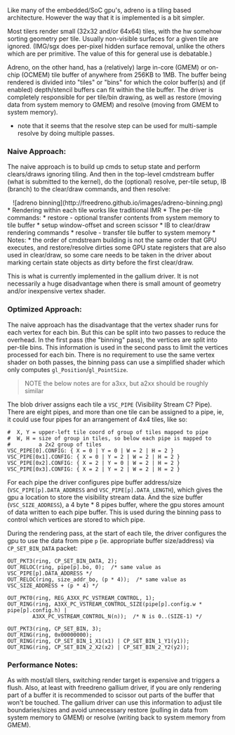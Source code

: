 Like many of the embedded/SoC gpu's, adreno is a tiling based architecture.  However the way that it is implemented is a bit simpler.

Most tilers render small (32x32 and/or 64x64) tiles, with the hw somehow sorting geometry per tile.  Usually non-visible surfaces for a given tile are ignored.  (IMG/sgx does per-pixel hidden surface removal, unlike the others which are per primitive.  The value of this for general use is debatable.)

Adreno, on the other hand, has a (relatively) large in-core (GMEM) or on-chip (OCMEM) tile buffer of anywhere from 256KB to 1MB.  The buffer being rendered is divided into "tiles" or "bins" for which the color buffer(s) and (if enabled) depth/stencil buffers can fit within the tile buffer.  The driver is completely responsible for per tile/bin drawing, as well as restore (moving data from system memory to GMEM) and resolve (moving from GMEM to system memory).

* note that it seems that the resolve step can be used for multi-sample resolve by doing multiple passes.

### Naive Approach:

The naive approach is to build up cmds to setup state and perform clears/draws ignoring tiling.  And then in the top-level cmdstream buffer (what is submitted to the kernel), do the (optional) resolve, per-tile setup, IB (branch) to the clear/draw commands, and then resolve:

<center>
![adreno binning](http://freedreno.github.io/images/adreno-binning.png)
</center>
* Rendering within each tile works like traditional IMR
* The per-tile commands:
  * restore - optional transfer contents from system memory to tile buffer
  * setup window-offset and screen scissor
  * IB to clear/draw rendering commands
  * resolve - transfer tile buffer to system memory
* Notes:
  * the order of cmdstream building is not the same order that GPU executes, and restore/resolve dirties some GPU state registers that are also used in clear/draw, so some care needs to be taken in the driver about marking certain state objects as dirty before the first clear/draw.

This is what is currently implemented in the gallium driver.  It is not necessarily a huge disadvantage when there is small amount of geometry and/or inexpensive vertex shader.

### Optimized Approach:

The naive approach has the disadvantage that the vertex shader runs for each vertex for each bin.  But this can be split into two passes to reduce the overhead.  In the first pass (the "binning" pass), the vertices are split into per-tile bins.  This information is used in the second pass to limit the vertices processed for each bin.  There is no requirement to use the same vertex shader on both passes, the binning pass can use a simplified shader which only computes `gl_Position`/`gl_PointSize`.

> NOTE the below notes are for a3xx, but a2xx should be roughly similar

The blob driver assigns each tile a `VSC_PIPE` (Visibility Stream C<something>? Pipe).  There are eight pipes, and more than one tile can be assigned to a pipe, ie, it could use four pipes for an arrangement of 4x4 tiles, like so:

    #  X, Y = upper-left tile coord of group of tiles mapped to pipe
    #  W, H = size of group in tiles, so below each pipe is mapped to
    #         a 2x2 group of tiles
    VSC_PIPE[0].CONFIG: { X = 0 | Y = 0 | W = 2 | H = 2 }
    VSC_PIPE[0x1].CONFIG: { X = 0 | Y = 2 | W = 2 | H = 2 }
    VSC_PIPE[0x2].CONFIG: { X = 2 | Y = 0 | W = 2 | H = 2 }
    VSC_PIPE[0x3].CONFIG: { X = 2 | Y = 2 | W = 2 | H = 2 }

For each pipe the driver configures pipe buffer address/size (`VSC_PIPE[p].DATA_ADDRESS` and `VSC_PIPE[p].DATA_LENGTH`), which gives the gpu a location to store the visibility stream data.  And the size buffer (`VSC_SIZE_ADDRESS`), a 4 byte * 8 pipes buffer, where the gpu stores amount of data written to each pipe buffer.  This is used during the binning pass to control which vertices are stored to which pipe.

During the rendering pass, at the start of each tile, the driver configures the gpu to use the data from pipe `p` (ie. appropriate buffer size/address) via `CP_SET_BIN_DATA` packet:

	OUT_PKT3(ring, CP_SET_BIN_DATA, 2);
	OUT_RELOC(ring, pipe[p].bo, 0);  /* same value as VSC_PIPE[p].DATA_ADDRESS */
	OUT_RELOC(ring, size_addr_bo, (p * 4));  /* same value as VSC_SIZE_ADDRESS + (p * 4) */

	OUT_PKT0(ring, REG_A3XX_PC_VSTREAM_CONTROL, 1);
	OUT_RING(ring, A3XX_PC_VSTREAM_CONTROL_SIZE(pipe[p].config.w * pipe[p].config.h) |
			A3XX_PC_VSTREAM_CONTROL_N(n));  /* N is 0..(SIZE-1) */

	OUT_PKT3(ring, CP_SET_BIN, 3);
	OUT_RING(ring, 0x00000000);
	OUT_RING(ring, CP_SET_BIN_1_X1(x1) | CP_SET_BIN_1_Y1(y1));
	OUT_RING(ring, CP_SET_BIN_2_X2(x2) | CP_SET_BIN_2_Y2(y2));

### Performance Notes:

As with most/all tilers, switching render target is expensive and triggers a flush.  Also, at least with freedreno gallium driver, if you are only rendering part of a buffer it is recommended to scissor out parts of the buffer that won't be touched.  The gallium driver can use this information to adjust tile boundaries/sizes and avoid unnecessary restore (pulling in data from system memory to GMEM) or resolve (writing back to system memory from GMEM). 